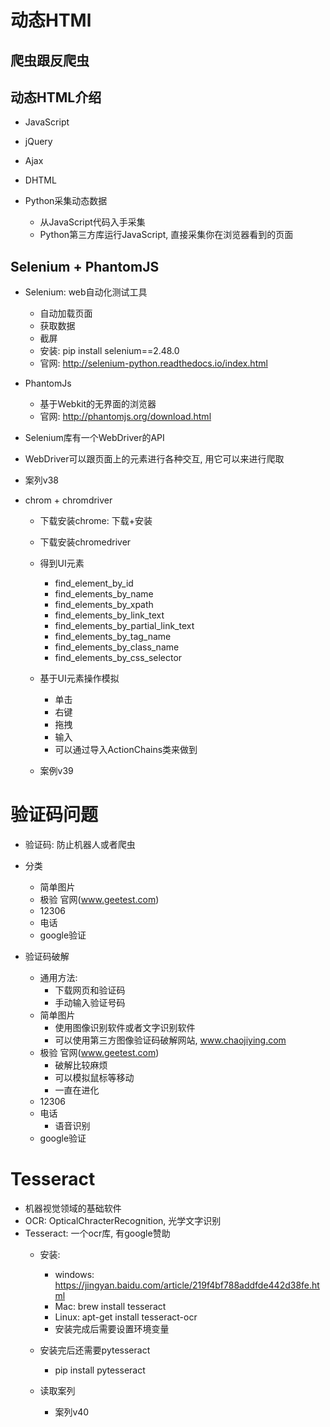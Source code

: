 # 动态HTMl

## 爬虫跟反爬虫

## 动态HTML介绍
- JavaScript
- jQuery
- Ajax
- DHTML

- Python采集动态数据
    - 从JavaScript代码入手采集
    - Python第三方库运行JavaScript, 直接采集你在浏览器看到的页面
    
## Selenium + PhantomJS
- Selenium: web自动化测试工具
    - 自动加载页面
    - 获取数据
    - 截屏
    - 安装: pip install selenium==2.48.0
    - 官网: http://selenium-python.readthedocs.io/index.html
- PhantomJs
    - 基于Webkit的无界面的浏览器
    - 官网: http://phantomjs.org/download.html
- Selenium库有一个WebDriver的API
- WebDriver可以跟页面上的元素进行各种交互, 用它可以来进行爬取
- 案列v38

- chrom + chromdriver
    - 下载安装chrome: 下载+安装
    - 下载安装chromedriver
    
    - 得到UI元素
        - find_element_by_id
        - find_elements_by_name
        - find_elements_by_xpath
        - find_elements_by_link_text
        - find_elements_by_partial_link_text
        - find_elements_by_tag_name
        - find_elements_by_class_name
        - find_elements_by_css_selector
    - 基于UI元素操作模拟
        - 单击
        - 右键
        - 拖拽
        - 输入
        - 可以通过导入ActionChains类来做到
    - 案例v39
 
    
# 验证码问题
- 验证码: 防止机器人或者爬虫
- 分类
    - 简单图片
    - 极验 官网(www.geetest.com)
    - 12306
    - 电话
    - google验证
    
- 验证码破解
    - 通用方法: 
        - 下载网页和验证码
        - 手动输入验证号码
    - 简单图片
        - 使用图像识别软件或者文字识别软件
        - 可以使用第三方图像验证码破解网站, www.chaojiying.com
    - 极验 官网(www.geetest.com)
        - 破解比较麻烦
        - 可以模拟鼠标等移动
        - 一直在进化
    - 12306
    - 电话
        - 语音识别
    - google验证
    
# Tesseract
- 机器视觉领域的基础软件
- OCR: OpticalChracterRecognition, 光学文字识别
- Tesseract: 一个ocr库, 有google赞助
    - 安装: 
        - windows: https://jingyan.baidu.com/article/219f4bf788addfde442d38fe.html
        - Mac: brew install tesseract
        - Linux: apt-get install tesseract-ocr
        - 安装完成后需要设置环境变量
    - 安装完后还需要pytesseract
        - pip install pytesseract
        
    - 读取案列
        - 案列v40